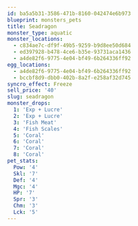 ```yaml
---
id: ba5a5b31-3586-471b-8160-042474e6b973
blueprint: monsters_pets
title: Seadragon
monster_type: aquatic
monster_locations:
  - c834ae7c-df9f-49b5-9259-b9d8ee50d684
  - ed397928-b478-4ce6-b35e-93731aca1436
  - a4de82f6-9775-4e04-bf49-6b264336ff92
egg_locations:
  - a4de82f6-9775-4e04-bf49-6b264336ff92
  - bccbf8d9-dbb0-402b-8a2f-e258af32d745
syncro_effect: Freeze
sell_price: '40'
slug: seadragon
monster_drops:
  1: 'Exp + Lucre'
  2: 'Exp + Lucre'
  3: 'Fish Meat'
  4: 'Fish Scales'
  5: 'Coral'
  6: 'Coral'
  7: 'Coral'
  8: 'Coral'
pet_stats:
  Pow: '4'
  Skl: '7'
  Def: '4'
  Mgc: '4'
  HP: '7'
  Spr: '3'
  Chm: '3'
  Lck: '5'
---
```

